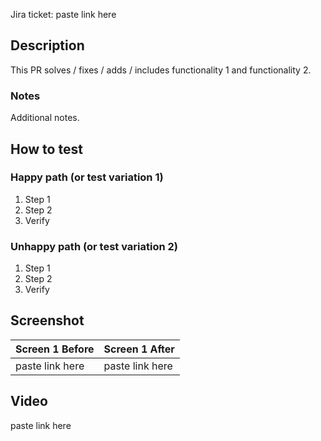 Jira ticket: paste link here

## Description
This PR solves / fixes / adds / includes functionality 1 and functionality 2.

### Notes
Additional notes.

## How to test

### Happy path (or test variation 1)

1. Step 1
2. Step 2
3. Verify

### Unhappy path (or test variation 2)

1. Step 1
2. Step 2
3. Verify

## Screenshot

| Screen 1 Before | Screen 1 After |
| - | - |
| paste link here | paste link here |

## Video
paste link here
